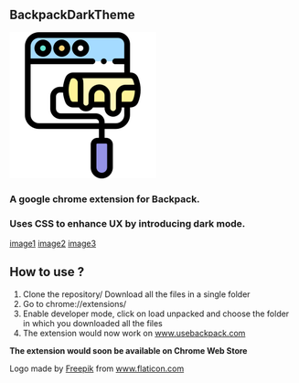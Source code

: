 ## BackpackDarkTheme

![logo](logo.png)

### A google chrome extension for Backpack.

### Uses CSS to enhance UX by introducing dark mode.

<!-- ![image1](ReadMeAssets/ReadmeImage1.PNG)
![image 2](ReadMeAssets/ReadmeImage2.PNG) -->

[image1](/ReadMeAssets/Picture1.png)
[image2](/ReadMeAssets/Picture2.png)
[image3](/ReadMeAssets/Picture3.png)

## How to use ?

1. Clone the repository/ Download all the files in a single folder
2. Go to chrome://extensions/
3. Enable developer mode, click on load unpacked and choose the folder in which you downloaded all the files
4. The extension would now work on www.usebackpack.com

<b>The extension would soon be available on Chrome Web Store</b>

Logo made by <a href="https://www.flaticon.com/authors/freepik" title="Freepik">Freepik</a> from <a href="https://www.flaticon.com/" title="Flaticon"> www.flaticon.com</a>
